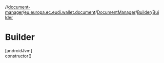 //[document-manager](../../../../index.md)/[eu.europa.ec.eudi.wallet.document](../../index.md)/[DocumentManager](../index.md)/[Builder](index.md)/[Builder](-builder.md)

# Builder

[androidJvm]\
constructor()
